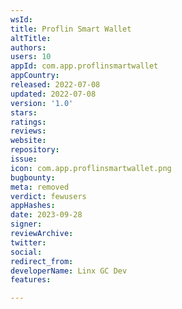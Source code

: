 ```yaml
---
wsId: 
title: Proflin Smart Wallet
altTitle: 
authors: 
users: 10
appId: com.app.proflinsmartwallet
appCountry: 
released: 2022-07-08
updated: 2022-07-08
version: '1.0'
stars: 
ratings: 
reviews: 
website: 
repository: 
issue: 
icon: com.app.proflinsmartwallet.png
bugbounty: 
meta: removed
verdict: fewusers
appHashes: 
date: 2023-09-28
signer: 
reviewArchive: 
twitter: 
social: 
redirect_from: 
developerName: Linx GC Dev
features: 

---
```


